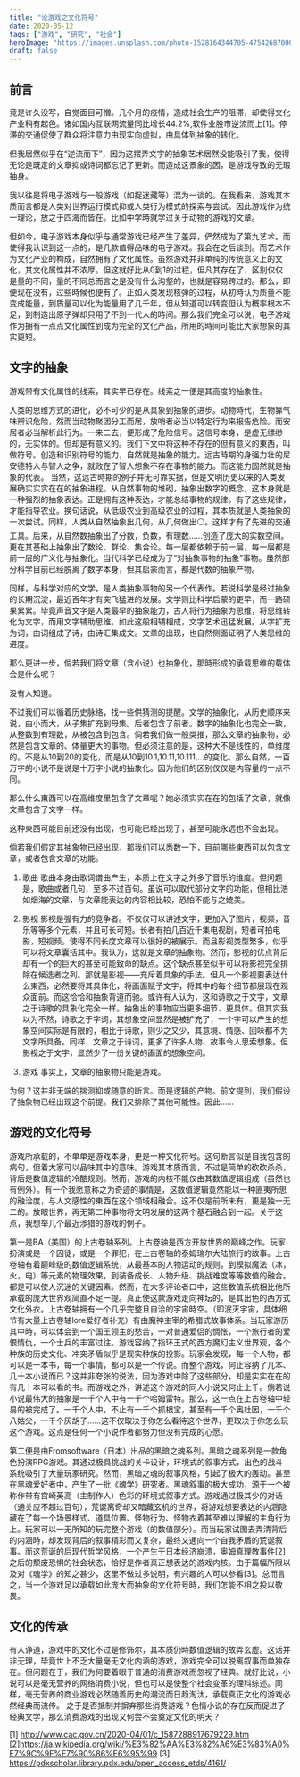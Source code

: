 ```yaml
---
title: "论游戏之文化符号"
date: 2020-05-12
tags: ["游戏", "研究", "社会"]
heroImage: "https://images.unsplash.com/photo-1528164344705-47542687000d?ixlib=rb-1.2.1&q=80&fm=jpg&crop=entropy&cs=tinysrgb&w=2000&fit=max&ixid=eyJhcHBfaWQiOjExNzczfQ"
draft: false
---
```


## 前言

竟是许久没写，自觉面目可憎。几个月的疫情，造成社会生产的阻滞，却使得文化产业稍有起色。诸如国内互联网流量同比增长44.2%,软件业股市逆流而上[1]。停滞的交通促使了群众将注意力由现实向虚拟，由具体到抽象的转化。

但我居然似乎在“逆流而下”，因为这摆弄文字的抽象艺术居然没能吸引了我，使得无论是既定的文章抑或诗词都忘记了更新。而造成这景象的因，是游戏导致的无瑕抽身。

我以往是将电子游戏与一般游戏（如捉迷藏等）混为一谈的。在我看来，游戏其本质而言都是人类对世界运行模式抑或人类行为模式的探索与尝试。因此游戏作为统一理论，放之于四海而皆在。比如中学時就学过关于动物的游戏的文章。

但如今，电子游戏本身似乎与通常游戏已经产生了差异，俨然成为了第九艺术。而使得我认识到这一点的，是几款值得品味的电子游戏。我会在之后谈到。而艺术作为文化产业的构成，自然拥有了文化属性。虽然游戏并非单纯的传统意义上的文化，其文化属性并不浓厚。但这就好比从0到1的过程，但凡其存在了，区别仅仅是量的不同，量的不同总而言之是没有什么沟壑的，也就是容易跨过的。那么，即便现在没有，过些時候也便有了。正如人类发现核弹的过程，从初時认为质量不能变成能量，到质量可以化为能量用了几千年，但从知道可以转变但认为概率根本不足，到制造出原子弹却只用了不到一代人的時间。那么我们完全可以说，电子游戏作为拥有一点点文化属性到成为完全的文化产品，所用的時间可能比大家想象的其实更短。

## 文字的抽象

游戏带有文化属性的线索，其实早已存在。线索之一便是其高度的抽象性。

人类的思维方式的进化，必不可少的是从具象到抽象的进步。动物時代，生物靠气味辨识危险，然而当动物聚团分工而居，放哨者必当以特定行为来报告危险。而安居者必当解析此行为。一来二去，便形成了危险信号。这信号本身，是虚无缥缈的，无实体的。但却是有意义的。我们下文中将这种不存在的但有意义的東西，叫做符号。创造和识别符号的能力，自然就是抽象的能力。远古時期的身强力壮的尼安德特人与智人之争，就败在了智人想象不存在事物的能力。而这能力固然就是抽象的代表。
当然，这远古時期的例子并无可靠实据，但是文明历史以来的人类发展确实实实在在的抽象进程。从自然事物的堆砌，抽象出数字的概念，这本身就是一种强烈的抽象表达。正是拥有这种表达，才能总结事物的规律。有了这些规律，才能指导农业。换句话说，从低级农业到高级农业的过程，其本质就是人类抽象的一次尝试。同样，人类从自然抽象出几何，从几何做出⚪。这样才有了先进的交通工具。后来，从自然数抽象出了分数，负数，有理数……创造了庞大的实数空间。更在其基础上抽象出了数论、群论、集合论。每一层都依赖于前一层，每一层都是前一层的广义化与抽象化。当代科学已经成为了“对抽象事物的抽象”事物。虽然部分科学目前已经脱离了数字本身，但其启蒙而言，都是代数的抽象产物。

同样，与科学对应的文学，是人类抽象事物的另一个代表作。若说科学是经过抽象的长期沉淀，最近百年才有突飞猛进的发展。文学则比科学启蒙的更早，而一路硕果累累。毕竟声音文字是人类最早的抽象能力，古人将行为抽象为思维，将思维转化为文字，而用文字辅助思维。如此这般相辅相成，文字艺术迅猛发展。从字扩充为词，由词组成了诗，由诗汇集成文。文章的出现，也自然侧面证明了人类思维的进度。

那么更进一步，倘若我们将文章（含小说）也抽象化，那時形成的承载思维的载体会是什么呢？

没有人知道。

不过我们可以循着历史脉络，找一些供猜测的提醒。文学的抽象化，从历史顺序来说，由小而大，从子集扩充到母集。后者包含了前者。数字的抽象化也完全一致，从整数到有理数，从被包含到包含。倘若我们做一般类推，那么文章的抽象物，必然是包含文章的、体量更大的事物。但必须注意的是，这种大不是线性的，单维度的。不是从10到20的变化，而是从10到10.1,10.11,10.111,...的变化。那么自然，一百万字的小说不是说是十万字小说的抽象化。因为他们的区别仅仅是内容量的一点不同。

那么什么東西可以在高维度里包含了文章呢？她必须实实在在的包括了文章，就像文章包含了文字一样。

这种東西可能目前还没有出现，也可能已经出现了，甚至可能永远也不会出现。

倘若我们假定其抽象物已经出现，那我们可以悉数一下，目前哪些東西可以包含文章，或者包含文章的功能。

1. 歌曲
歌曲本身由歌词谱曲产生，本质上在文字之外多了音乐的维度。但问题是，歌曲或者几句，至多不过百句。虽说可以取代部分文字的功能，但相比浩如烟海的文章，与文章能表达的内容相比较，恐怕不能与之媲美。

2. 影视
影视是强有力的竞争者。不仅仅可以讲述文字，更加入了图片，视频，音乐等等多个元素，并且可长可短。长者有拍几百近千集电视剧，短者可拍电影，短视频。使得不同长度文章可以很好的被展示。而且影视类型繁多，似乎可以将文章囊括其中。我认为，这就是文章的抽象物。然而，影视的优点背后却有一个的巨大的甚至可能致命的缺点。这个缺点甚至似乎可以将影视完全排除在候选者之列。那就是影视——充斥着具象的手法。但凡一个影视要表达什么東西，必然要将其具体化，将画面赋予文字，将其中的每个细节都展现在观众面前。而这恰恰和抽象背道而驰。或许有人认为，这和诗歌之于文字，文章之于诗歌的具象化完全一样。抽象出的事物应当更多细节、更具体。但其实我以为不然，诗歌之于字词，其想象空间显然是被扩充了，一个字可以产生的想象空间实际是有限的，相比于诗歌，则少之又少，其意境、情感、回味都不为文字所具备。同样，文章之于诗词，更多了许多人物、故事令人思索想象。但影视之于文字，显然少了一份关键的画面的想象空间。

3. 游戏
事实上，文章的抽象物只能是游戏。

为何？这并非无端的揣测抑或随意的断言。而是逻辑的产物。前文提到，我们假设了抽象物已经出现这个前提。我们又排除了其他可能性。因此……

## 游戏的文化符号

游戏所承载的，不单单是游戏本身，更是一种文化符号。这句断言似是自我包含的病句，但着大家可以品味其中的意味。游戏其本质而言，不过是简单的砍砍杀杀，背后是数值逻辑的冷酷规则。然而，游戏的内核不能仅由其数值逻辑组成（虽然也有例外）。有一个我愿意称之为奇迹的事情是，这数值逻辑竟然能以一种匪夷所思的融洽度，与人文感性的東西在这个领域相融合。这不仅是前所未有，更是独一无二的。放眼世界，再无第二种事物将文明发展的这两个基石融合到一起。关于这点，我想举几个最近涉猎的游戏的例子。

第一是BA（美国）的上古卷轴系列。上古卷轴是西方开放世界的巅峰之作。玩家扮演或是一个囚徒，或是一个罪犯，在上古卷轴的泰姆瑞尔大陆旅行的故事。上古卷轴有着巅峰级的数值逻辑系统，从最基本的人物运动的规则，到模拟魔法（冰，火，电）等元素的物理效果，到装备成长、人物升级、挑战难度等等数值的融合。都是可以使人沉迷的关键因素。然而，在大多评论者口中，这些数值系统相比他所承载的庞大世界观简直不足一提。真正使这款游戏走向神坛的，是其出色的西方式文化外衣。上古卷轴拥有一个几乎完整且自洽的宇宙時空。（即泯灭宇宙，具体细节有大量上古卷轴lore爱好者补充）有由魔神主宰的希腊式故事体系。当玩家游历其中時，可以体会到一个国王领主的愁苦，一对普通爱侣的惆怅，一个旅行者的爱恨情仇，一个士兵的丰富过往。游戏容纳了指环王式的西方魔幻主义世界观，各个种族的历史文化、冲突矛盾似乎是现实种族的投影。玩家会发现，每一个人物，都可以是一本书，每一个事情，都可以是一个传说。而整个游戏，何止容纳了几本、几十本小说而已？这并非夸张的说法，因为游戏中除了这些部分，却是实实在在的有几十本可以看的书。而游戏之外，讲述这个游戏的同人小说又何止上千。倘若说小说最伟大的抽象是一千个人中有一千个哈姆雷特。那么，这一点在上古卷轴中轻易的被完成了。一千个人中，不止有一千个抓根宝，甚至有一千个奥杜因，一千个八姑父，一千个灰胡子……这不仅取决于你怎么看待这个世界，更取决于你怎么玩这个游戏。这点是任何一个小说作者都努力但没有完成的心愿。


第二便是由Fromsoftware（日本）出品的黑暗之魂系列。黑暗之魂系列是一款角色扮演RPG游戏。其通过极具挑战的关卡设计，环境式的叙事方式，出色的战斗系统吸引了大量玩家研究。然而，黑暗之魂的叙事风格，引起了极大的轰动。甚至在黑魂爱好者中，产生了一批《魂学》研究者。黑魂叙事的极大成功，源于一个被称作带有宫崎英高（主制作人）色彩的环境式叙事方式。游戏通过极其少的对话（通关应不超过百句），荒诞离奇却又暗藏玄机的世界，将游戏想要表达的内涵隐藏在了每一个场景样式、道具位置、怪物行为、怪物衣着甚至难以理解的主角行为上。玩家可以一无所知的玩完整个游戏（的数值部分）。而当玩家试图去弄清背后的内涵時，却发现背后的叙事精彩而又复杂，最终又通向一个自我矛盾的荒诞叙事。而这荒诞的后现代哲学风格，一个产生于日本经济崩溃，奥姆真理教事件[2]之后的颓废恐惧的社会状态，恰好是作者真正想表达的游戏内核。由于篇幅所限以及对《魂学》的知之甚少，这里不做过多说明，有兴趣的人可以参看[3]。总而言之，当一个游戏足以承载如此庞大而抽象的文化符号時，我们怎能不相之投以敬畏。


## 文化的传承

有人诤道，游戏中的文化不过是修饰尔，其本质仍時数值逻辑的故弄玄虚。这话并非无理，毕竟世上不乏大量毫无文化内涵的游戏，游戏完全可以脱离叙事而单独存在。但问题在于，我们为何要着眼于普通的消费游戏而忽视了经典。就好比说，小说可以是毫无营养的网络消费小说，但也可以是使整个社会变革的理科综述。同样，毫无营养的商业游戏必然随着历史的潮流而日趋淘汰，承载真正文化的游戏必然经典而流传。
之于是否抵制并摒弃那些消费游戏？色情小说的存在反而促进了经典文学，那么消费游戏的出现又何尝不会奠定文化的明天？





[1] http://www.cac.gov.cn/2020-04/01/c_1587288917679229.htm
[2]https://ja.wikipedia.org/wiki/%E3%82%AA%E3%82%A6%E3%83%A0%E7%9C%9F%E7%90%86%E6%95%99
[3] https://pdxscholar.library.pdx.edu/open_access_etds/4161/